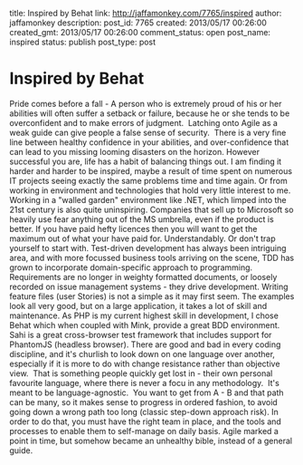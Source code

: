 title: Inspired by Behat
link: http://jaffamonkey.com/7765/inspired
author: jaffamonkey
description: 
post_id: 7765
created: 2013/05/17 00:26:00
created_gmt: 2013/05/17 00:26:00
comment_status: open
post_name: inspired
status: publish
post_type: post

# Inspired by Behat

Pride comes before a fall - A person who is extremely proud of his or her abilities will often suffer a setback or failure, because he or she tends to be overconfident and to make errors of judgment.  Latching onto Agile as a weak guide can give people a false sense of security.  There is a very fine line between healthy confidence in your abilities, and over-confidence that can lead to you missing looming disasters on the horizon. However successful you are, life has a habit of balancing things out. I am finding it harder and harder to be inspired, maybe a result of time spent on numerous IT projects seeing exactly the same problems time and time again. Or from working in environment and technologies that hold very little interest to me. Working in a "walled garden" environment like .NET, which limped into the 21st century is also quite uninspiring. Companies that sell up to Microsoft so heavily use fear anything out of the MS umbrella, even if the product is better. If you have paid hefty licences then you will want to get the maximum out of what your have paid for. Understandably. Or don't trap yourself to start with. Test-driven development has always been intriguing area, and with more focussed business tools arriving on the scene, TDD has grown to incorporate domain-specific approach to programming. Requirements are no longer in weighty formatted documents, or loosely recorded on issue management systems - they drive development. Writing feature files (user Stories) is not a simple as it may first seem. The examples look all very good, but on a large application, it takes a lot of skill and maintenance. As PHP is my current highest skill in development, I chose Behat which when coupled with Mink, provide a great BDD environment. Sahi is a great cross-browser test framework that includes support for PhantomJS (headless browser). There are good and bad in every coding discipline, and it's churlish to look down on one language over another, especially if it is more to do with change resistance rather than objective view.  That is something people quickly get lost in - their own personal favourite language, where there is never a focu in any methodology.  It's meant to be language-agnostic.  You want to get from A - B and that path can be many, so it makes sense to progress in ordered fashion, to avoid going down a wrong path too long (classic step-down approach risk). In order to do that, you must have the right team in place, and the tools and processes to enable them to self-manage on daily basis. Agile marked a point in time, but somehow became an unhealthy bible, instead of a general guide.